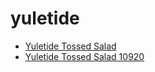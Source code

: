 # yuletide

 * [Yuletide Tossed Salad](../../index/y/yuletide-tossed-salad-10920.json)
 * [Yuletide Tossed Salad 10920](../../index/y/yuletide-tossed-salad-10920.json)
